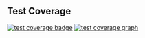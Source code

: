 ## Test Coverage

[![test coverage badge](https://codecov.io/gh/Kharacternyk/paper-tactics/branch/master/graph/badge.svg?token=UHEVAAVRLN)](https://codecov.io/gh/Kharacternyk/paper-tactics)
[![test coverage graph](https://codecov.io/gh/Kharacternyk/paper-tactics/branch/master/graphs/sunburst.svg?token=UHEVAAVRLN)](https://codecov.io/gh/Kharacternyk/paper-tactics)
